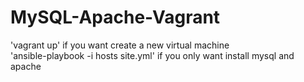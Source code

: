 # MySQL-Apache-Vagrant

'vagrant up' if you want create a new virtual machine
<br>
'ansible-playbook -i hosts site.yml' if you only want install mysql and apache

